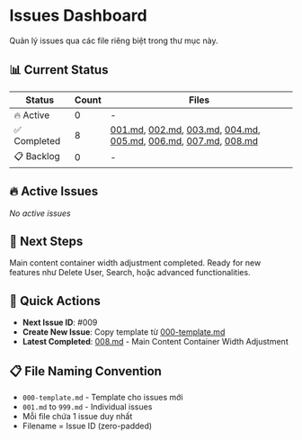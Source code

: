 # Issues Dashboard

Quản lý issues qua các file riêng biệt trong thư mục này.

## 📊 Current Status

| Status | Count | Files |
|--------|-------|-------|
| 🔥 Active | 0 | - |
| ✅ Completed | 8 | [001.md](001.md), [002.md](002.md), [003.md](003.md), [004.md](004.md), [005.md](005.md), [006.md](006.md), [007.md](007.md), [008.md](008.md) |
| 📋 Backlog | 0 | - |

## 🔥 Active Issues
*No active issues*

## 🎯 Next Steps
Main content container width adjustment completed. Ready for new features như Delete User, Search, hoặc advanced functionalities.

## 📝 Quick Actions
- **Next Issue ID**: #009
- **Create New Issue**: Copy template từ [000-template.md](000-template.md)
- **Latest Completed**: [008.md](008.md) - Main Content Container Width Adjustment

## 📋 File Naming Convention
- `000-template.md` - Template cho issues mới
- `001.md` to `999.md` - Individual issues
- Mỗi file chứa 1 issue duy nhất
- Filename = Issue ID (zero-padded)

